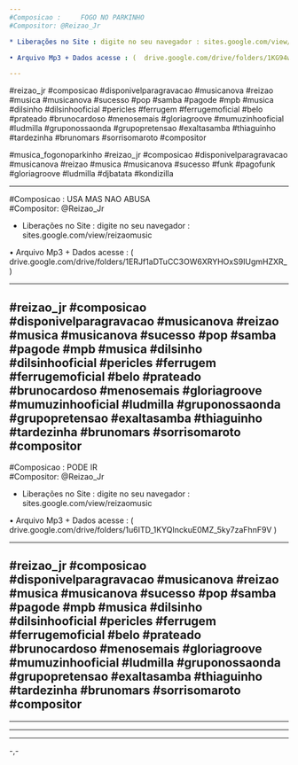 ```yaml
---
#Composicao :     FOGO NO PARKINHO
#Compositor: @Reizao_Jr

* Liberações no Site : digite no seu navegador : sites.google.com/view/reizaomusic 

• Arquivo Mp3 + Dados acesse : (  drive.google.com/drive/folders/1KG94wsdKCQfgQ4kJJrt1PAXABQtIyD8J  )

---
```

#reizao_jr #composicao #disponivelparagravacao  #musicanova #reizao #musica #musicanova #sucesso #pop #samba #pagode #mpb #musica #dilsinho #dilsinhooficial #pericles #ferrugem #ferrugemoficial #belo #prateado #brunocardoso #menosemais #gloriagroove #mumuzinhooficial #ludmilla #gruponossaonda #grupopretensao #exaltasamba #thiaguinho #tardezinha #brunomars #sorrisomaroto #compositor 

#musica_fogonoparkinho #reizao_jr #composicao #disponivelparagravacao  #musicanova #reizao #musica #musicanova #sucesso #funk #pagofunk #gloriagroove #ludmilla #djbatata #kondizilla

---

#Composicao : USA MAS NAO ABUSA    
#Compositor: @Reizao_Jr

* Liberações no Site : digite no seu navegador : sites.google.com/view/reizaomusic 

• Arquivo Mp3 + Dados acesse : ( drive.google.com/drive/folders/1ERJf1aDTuCC3OW6XRYHOxS9IUgmHZXR_ )

---
#reizao_jr #composicao #disponivelparagravacao  #musicanova #reizao #musica #musicanova #sucesso #pop #samba #pagode #mpb #musica #dilsinho #dilsinhooficial #pericles #ferrugem #ferrugemoficial #belo #prateado #brunocardoso #menosemais #gloriagroove #mumuzinhooficial #ludmilla #gruponossaonda #grupopretensao #exaltasamba #thiaguinho #tardezinha #brunomars #sorrisomaroto #compositor 
--- 

#Composicao : PODE IR    
#Compositor: @Reizao_Jr

* Liberações no Site : digite no seu navegador : sites.google.com/view/reizaomusic 

• Arquivo Mp3 + Dados acesse : ( drive.google.com/drive/folders/1u6ITD_1KYQInckuE0MZ_5ky7zaFhnF9V )

---
#reizao_jr #composicao #disponivelparagravacao  #musicanova #reizao #musica #musicanova #sucesso #pop #samba #pagode #mpb #musica #dilsinho #dilsinhooficial #pericles #ferrugem #ferrugemoficial #belo #prateado #brunocardoso #menosemais #gloriagroove #mumuzinhooficial #ludmilla #gruponossaonda #grupopretensao #exaltasamba #thiaguinho #tardezinha #brunomars #sorrisomaroto #compositor 
--- 
---

---

---

-,-